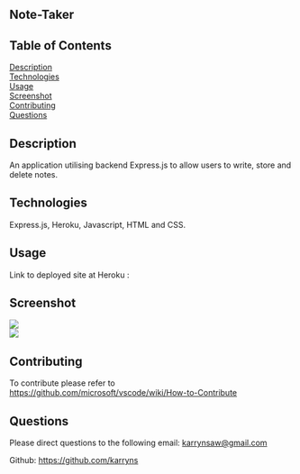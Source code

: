## Note-Taker

## Table of Contents
[Description](#Description) <br>
[Technologies](#Techonologies) <br>
[Usage](#Usage) <br>
[Screenshot](#Screenshot) <br>
[Contributing](#Contributing) <br>
[Questions](#questions) <br>

## Description
An application utilising backend Express.js to allow users to write, store and delete notes. 

## Technologies
Express.js, Heroku, Javascript, HTML and CSS.

## Usage
Link to deployed site at Heroku : 

## Screenshot
<img src="/public/assets/images/Sreenshot.png"/>
<br>
<img src="/public/assets/images/SavedNote.png"/>

## Contributing
To contribute please refer to https://github.com/microsoft/vscode/wiki/How-to-Contribute

## Questions
Please direct questions to the following email: karrynsaw@gmail.com


Github: https://github.com/karryns
    
